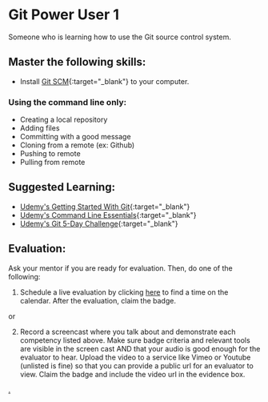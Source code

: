 # Git Power User 1

Someone who is learning how to use the Git source control system.

## Master the following skills:

* Install [Git SCM](https://git-scm.com/downloads){:target="_blank"} to your computer.

### Using the command line only:

* Creating a local repository
* Adding files
* Committing with a good message
* Cloning from a remote (ex: Github)
* Pushing to remote
* Pulling from remote

## Suggested Learning: 
* [Udemy's Getting Started With Git](https://www.udemy.com/course/git-started-with-github/?LSNPUBID=JVFxdTr9V80&ranEAID=JVFxdTr9V80&ranMID=39197&ranSiteID=JVFxdTr9V80-LcWa2fBnTmPI5KyCoiS5ug){:target="_blank"}
* [Udemy's Command Line Essentials](https://www.udemy.com/course/git-bash/?LSNPUBID=JVFxdTr9V80&ranEAID=JVFxdTr9V80&ranMID=39197&ranSiteID=JVFxdTr9V80-uvcZ4.yYfUqcznE3sExmVg){:target="_blank"}
* [Udemy's Git 5-Day Challenge](https://www.udemy.com/course/the-ultimate-git-5-day-challenge/?LSNPUBID=JVFxdTr9V80&ranEAID=JVFxdTr9V80&ranMID=39197&ranSiteID=JVFxdTr9V80-C4A7acx79m1Ej_KjcGpvag){:target="_blank"}

## Evaluation:

Ask your mentor if you are ready for evaluation. Then, do one of the following:

1. Schedule a live evaluation by clicking [here](https://calendly.com/codex-evaluations/1?a1=Git%20Power%20User%201&a2=xqS6trYnQmqoETwTIdhIeQ) to find a time on the calendar. After the evaluation, claim the badge.

or

2. Record a screencast where you talk about and demonstrate each competency listed above. Make sure badge criteria and relevant tools are visible in the screen cast AND that your audio is good enough for the evaluator to hear. Upload the video to a service like Vimeo or Youtube (unlisted is fine) so that you can provide a public url for an evaluator to view. Claim the badge and include the video url in the evidence box.

[.](level-1)